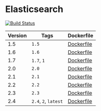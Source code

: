 Elasticsearch
=====================
[![Build Status](https://travis-ci.org/drupal-docker/elasticsearch.svg?branch=master)](https://travis-ci.org/drupal-docker/elasticsearch)

Version | Tags | Dockerfile
--- | --- | ---
1.5 | `1.5` | [Dockerfile](https://github.com/drupal-docker/elasticsearch/blob/master/1.5/Dockerfile)
1.6 | `1.6` | [Dockerfile](https://github.com/drupal-docker/elasticsearch/blob/master/1.6/Dockerfile)
1.7 | `1.7`, `1` | [Dockerfile](https://github.com/drupal-docker/elasticsearch/blob/master/1.7/Dockerfile)
2.0 | `2.0` | [Dockerfile](https://github.com/drupal-docker/elasticsearch/blob/master/2.0/Dockerfile)
2.1 | `2.1` | [Dockerfile](https://github.com/drupal-docker/elasticsearch/blob/master/2.1/Dockerfile)
2.2 | `2.2` | [Dockerfile](https://github.com/drupal-docker/elasticsearch/blob/master/2.2/Dockerfile)
2.3 | `2.3` | [Dockerfile](https://github.com/drupal-docker/elasticsearch/blob/master/2.3/Dockerfile)
2.4 | `2.4`, `2`, `latest` | [Dockerfile](https://github.com/drupal-docker/elasticsearch/blob/master/2.4/Dockerfile)
